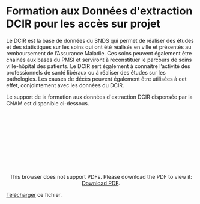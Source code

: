 # Formation aux Données d'extraction DCIR pour les accès sur projet
<!-- SPDX-License-Identifier: MPL-2.0 -->
Le DCIR est la base de données du SNDS qui permet de réaliser des études et des statistiques sur les soins qui ont été réalisés en ville et présentés au remboursement de l’Assurance Maladie. Ces soins peuvent également être chainés aux bases du PMSI et serviront à reconstituer le parcours de soins ville-hôpital des patients. Le DCIR sert également à connaitre l’activité des professionnels de santé libéraux ou à réaliser des études sur les pathologies. Les causes de décès peuvent également être utilisées à cet effet, conjointement avec les données du DCIR.

Le support de la formation aux données d'extraction DCIR dispensée par la CNAM est disponible ci-dessous.

<p style="text-align: center;">
<object data="/files/Cnam/2022-12-20_CNAM_donnees-extraction-pour-acces-sur-projet_VF_MPL-2.0.pdf" type="application/pdf" width="500px" height="450px">
    <embed src="/files/Cnam/2022-12-20_CNAM_donnees-extraction-pour-acces-sur-projet_VF_MPL-2.0.pdf" type="application/pdf">
        <p>This browser does not support PDFs. Please download the PDF to view it: <a href="/files/Cnam/2022-12-20_CNAM_donnees-extraction-pour-acces-sur-projet_VF_MPL-2.0.pdf">Download PDF</a>.</p>
    </embed>
</object>
</p>

[Télécharger](/files/Cnam/2022-12-20_CNAM_donnees-extraction-pour-acces-sur-projet_VF_MPL-2.0.pdf) ce fichier.